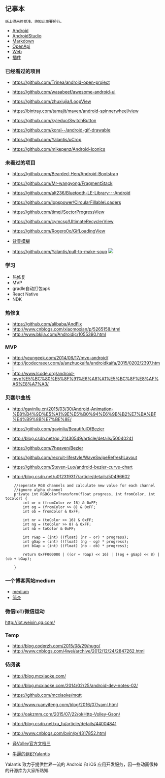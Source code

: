 ## 记事本

```
纸上得来终觉浅，绝知此事要躬行。
```



- [Android](https://github.com/KevinEnjoy/memorandum/blob/master/android.md) 
- [AndroidStudio](https://github.com/KevinEnjoy/memorandum/blob/master/AndroidStudio.md) 
- [Markdown](https://github.com/KevinEnjoy/memorandum/blob/master/markdown.md) 
- [OpenApi](https://github.com/KevinEnjoy/memorandum/blob/master/openApi.md) 
- [Web](https://github.com/KevinEnjoy/memorandum/blob/master/web.md) 
- [插件](https://github.com/KevinEnjoy/memorandum/blob/master/plugs.md) 

### 已经看过的项目

- https://github.com/Trinea/android-open-project

- https://github.com/wasabeef/awesome-android-ui

- https://github.com/zhuxiujia/LoopView 

- https://bintray.com/tamajit/maven/android-spinnerwheel/view

- https://github.com/kyleduo/SwitchButton

- https://github.com/koral--/android-gif-drawable

- https://github.com/Yalantis/uCrop

- https://github.com/mikepenz/Android-Iconics

 
### 未看过的项目

* https://github.com/Bearded-Hen/Android-Bootstrap

* https://github.com/Mr-wangyong/FragmentStack

* https://github.com/alt236/Bluetooth-LE-Library---Android

* https://github.com/lopspower/CircularFillableLoaders

* https://github.com/timqi/SectorProgressView

* https://github.com/cymcsg/UltimateRecyclerView

* https://github.com/Rogero0o/GifLoadingView

* [背景模糊](https://github.com/charbgr/BlurNavigationDrawer)

* https://github.com/Yalantis/pull-to-make-soup
![](https://raw.githubusercontent.com/Yalantis/PullToMakeSoup/master/PullToMakeSoupDemo/Resouces/recipe-finder.gif)



### 学习

- 热修复 
- MVP 
- gradle自动打包apk 
- React Native 
- NDK 

### 热修复  
* https://github.com/alibaba/AndFix 
* http://www.cnblogs.com/xiaomoxian/p/5265158.html 
* http://www.bkjia.com/Androidjc/1055390.html 

### MVP  
* http://yeungeek.com/2014/06/17/mvp-android/ 
* http://jcodecraeer.com/a/anzhuokaifa/androidkaifa/2015/0202/2397.html 
* http://www.lcode.org/android-mvp%E5%BC%80%E5%8F%91%E6%A8%A1%E5%BC%8F%E8%AF%A6%E8%A7%A3/ 


### 贝塞尔曲线
* http://gavinliu.cn/2015/03/30/Android-Animation-%E8%B4%9D%E5%A1%9E%E5%B0%94%E6%9B%B2%E7%BA%BF%E4%B9%8B%E7%BE%8E/
* https://github.com/gavinliu/BeautifulOfBezier
* http://blog.csdn.net/qq_21430549/article/details/50040241
* https://github.com/7heaven/Bezier
* https://github.com/recruit-lifestyle/WaveSwipeRefreshLayout
* https://github.com/Steven-Luo/android-bezier-curve-chart

* http://blog.csdn.net/u012319317/article/details/50496602

```
	//seperate RGB channels and calculate new value for each channel
	//ignore alpha channel
	private int RGBColorTransform(float progress, int fromColor, int toColor) {
		int or = (fromColor >> 16) & 0xFF;
		int og = (fromColor >> 8) & 0xFF;
		int ob = fromColor & 0xFF;
	
		int nr = (toColor >> 16) & 0xFF;
		int ng = (toColor >> 8) & 0xFF;
		int nb = toColor & 0xFF;
	
		int rGap = (int) ((float) (nr - or) * progress);
		int gGap = (int) ((float) (ng - og) * progress);
		int bGap = (int) ((float) (nb - ob) * progress);
	
		return 0xFF000000 | ((or + rGap) << 16) | ((og + gGap) << 8) | (ob + bGap);
	
	}

```

### 一个博客网站medium

* [medium](https://medium.com/)
* [简介](http://36kr.com/p/208436.html)


### 微信IoT/微信运动
http://iot.weixin.qq.com/


### Temp
* http://blog.coderzh.com/2015/08/29/hugo/
* http://www.cnblogs.com/4wei/archive/2012/12/24/2847262.html


### 待阅读

* http://blog.mcxiaoke.com/

* http://blog.mcxiaoke.com/2014/02/25/android-dev-notes-02/

* https://github.com/mcxiaoke/mqtt

* http://www.ruanyifeng.com/blog/2016/07/yaml.html

* http://oakzmm.com/2015/07/22/okHttp-Volley-Gson/

* http://blog.csdn.net/xu_fu/article/details/44004841

* http://www.cnblogs.com/bvin/p/4317852.html

* [译Volley官方文档三](http://www.jianshu.com/p/40d27cbceb98)

* [牛逼的组织Yalantis](https://github.com/Yalantis)

Yalantis 致力于提供世界一流的 Android 和 iOS 应用开发服务，因一些动画很棒的开源库为大家所熟知.


